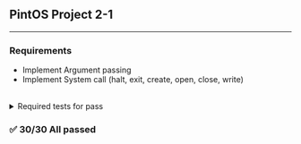 ## PintOS Project 2-1
---

### Requirements

* Implement Argument passing
* Implement System call (halt, exit, create, open, close, write)

<br>

<details>
<summary>Required tests for pass</summary>

<small>

- args-none  
- args-single  
- args-multiple  
- args-many  
- args-dbl-space  
- sc-bad-sp  
- sc-bad-arg  
- sc-boundary  
- sc-boundary-2  
- halt  
- exit  
- create-normal  
- create-empty  
- create-null  
- create-bad-ptr  
- create-long  
- create-exists  
- create-bound  
- open-normal  
- open-missing  
- open-boundary  
- open-empty  
- open-null  
- open-bad-ptr  
- open-twice  
- close-normal  
- close-twice  
- close-stdin  
- close-stdout  
- close-bad-fd

</small>
</details>

### ✅ 30/30 All passed 
